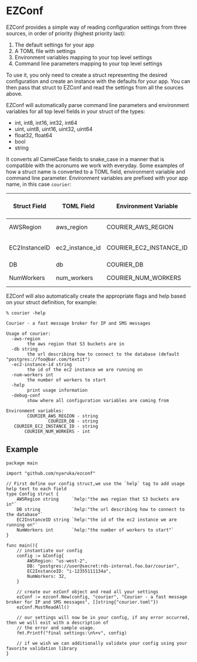# EZConf

EZConf provides a simple way of reading configuration settings from three sources, in order of priority (highest priority last):
 
 1. The default settings for your app
 2. A TOML file with settings
 3. Environment variables mapping to your top level settings
 4. Command line parameters mapping to your top level settings

To use it, you only need to create a struct representing the desired configuration and create an instance
with the defaults for your app. You can then pass that struct to EZConf and read the settings from all 
the sources above.

EZConf will automatically parse command line parameters and environment variables for all top level fields
in your struct of the types:

 * int, int8, int16, int32, int64
 * uint, uint8, uint16, uint32, uint64
 * float32, float64
 * bool
 * string

It converts all CamelCase fields to snake_case in a manner that is compatible with the acronums we work with
everyday. Some examples of how a struct name is converted to a TOML field, environment variable and command
line parameter. Environment variables are prefixed with your app name, in this case `courier`:

| Struct Field  | TOML Field       | Environment Variable         | Command line Parameter |
|---------------|------------------|------------------------------|------------------------|
| AWSRegion     | aws_region       | COURIER_AWS_REGION           | aws-region             |
| EC2InstanceID | ec2_instance_id  | COURIER_EC2_INSTANCE_ID      | ec2-instance-id        |
| DB            | db               | COURIER_DB                   | db                     |
| NumWorkers    | num_workers      | COURIER_NUM_WORKERS          | num-workers            |

EZConf will also automatically create the appropriate flags and help based on your struct definition, for example:

```
% courier -help

Courier - a fast message broker for IP and SMS messages

Usage of courier:
  -aws-region
    	the aws region that S3 buckets are in
  -db string
    	the url describing how to connect to the database (default "postgres://foo@bar.com/textit")
  -ec2-instance-id string
    	the id of the ec2 instance we are running on
  -num-workers int
    	the number of workers to start
  -help
    	print usage information
  -debug-conf
    	show where all configuration variables are coming from

Environment variables:
        COURIER_AWS_REGION - string
                COURIER_DB - string
   COURIER_EC2_INSTANCE_ID - string
       COURIER_NUM_WORKERS - int
```

## Example



```golang
package main

import "github.com/nyaruka/ezconf"

// First define our config struct,we use the `help` tag to add usage help text to each field
type Config struct {
    AWSRegion string     `help:"the aws region that S3 buckets are in"`
    DB string            `help:"the url describing how to connect to the database"`
    EC2InstanceID string `help:"the id of the ec2 instance we are running on"`
    NumWorkers int       `help:"the number of workers to start"`
}

func main(){
    // instantiate our config
    config := &Config{
        AWSRegion: "us-west-2",
        DB: "postgres://user@secret:rds-internal.foo.bar/courier",
        EC2InstanceID: "i-12355111134a",
        NumWorkers: 32,
    }

    // create our ezConf object and read all your settings
    ezConf := ezconf.New(config, "courier", "Courier - a fast message broker for IP and SMS messages", []string{"courier.toml"})
    ezConf.MustReadAll()

    // our settings will now be in your config, if any error occurred, then we will exit with a description of 
    // the error and sample usage.
    fmt.Printf("final settings:\n%+v", config)

    // if we wish we can additionally validate your config using your favorite validation library
}
```